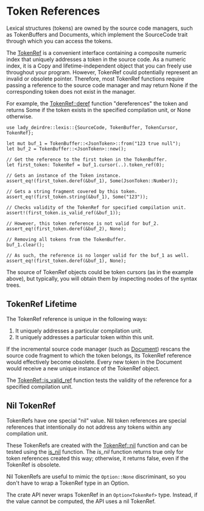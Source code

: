 <!------------------------------------------------------------------------------
  This file is a part of the "Lady Deirdre" work,
  a compiler front-end foundation technology.

  This work is proprietary software with source-available code.

  To copy, use, distribute, and contribute to this work, you must agree to
  the terms of the General License Agreement:

  https://github.com/Eliah-Lakhin/lady-deirdre/blob/master/EULA.md.

  The agreement grants you a Commercial-Limited License that gives you
  the right to use my work in non-commercial and limited commercial products
  with a total gross revenue cap. To remove this commercial limit for one of
  your products, you must acquire an Unrestricted Commercial License.

  If you contribute to the source code, documentation, or related materials
  of this work, you must assign these changes to me. Contributions are
  governed by the "Derivative Work" section of the General License
  Agreement.

  Copying the work in parts is strictly forbidden, except as permitted under
  the terms of the General License Agreement.

  If you do not or cannot agree to the terms of this Agreement,
  do not use this work.

  This work is provided "as is" without any warranties, express or implied,
  except to the extent that such disclaimers are held to be legally invalid.

  Copyright (c) 2024 Ilya Lakhin (Илья Александрович Лахин).
  All rights reserved.
------------------------------------------------------------------------------->

# Token References

Lexical structures (tokens) are owned by the source code managers, such as
TokenBuffers and Documents, which implement the SourceCode trait through which
you can access the tokens.

The [TokenRef](https://docs.rs/lady-deirdre/2.0.1/lady_deirdre/lexis/struct.TokenRef.html)
is a convenient interface containing a composite numeric index that uniquely
addresses a token in the source code. As a numeric index, it is a Copy and
lifetime-independent object that you can freely use throughout your program.
However, TokenRef could potentially represent an invalid or obsolete pointer.
Therefore, most TokenRef functions require passing a reference to the source
code manager and may return None if the corresponding token does not exist in
the manager.

For example,
the [TokenRef::deref](https://docs.rs/lady-deirdre/2.0.1/lady_deirdre/lexis/struct.TokenRef.html#method.deref)
function "dereferences" the token and returns Some if the token exists in the
specified compilation unit, or None otherwise.

```rust,noplayground
use lady_deirdre::lexis::{SourceCode, TokenBuffer, TokenCursor, TokenRef};

let mut buf_1 = TokenBuffer::<JsonToken>::from("123 true null");
let buf_2 = TokenBuffer::<JsonToken>::new();

// Get the reference to the first token in the TokenBuffer.
let first_token: TokenRef = buf_1.cursor(..).token_ref(0);

// Gets an instance of the Token instance.
assert_eq!(first_token.deref(&buf_1), Some(JsonToken::Number));

// Gets a string fragment covered by this token.
assert_eq!(first_token.string(&buf_1), Some("123"));

// Checks validity of the TokenRef for specified compilation unit.
assert!(first_token.is_valid_ref(&buf_1));

// However, this token reference is not valid for buf_2.
assert_eq!(first_token.deref(&buf_2), None);

// Removing all tokens from the TokenBuffer.
buf_1.clear();

// As such, the reference is no longer valid for the buf_1 as well.
assert_eq!(first_token.deref(&buf_1), None);
```

The source of TokenRef objects could be token cursors (as in the example above),
but typically, you will obtain them by inspecting nodes of the syntax trees.

## TokenRef Lifetime

The TokenRef reference is unique in the following ways:

1. It uniquely addresses a particular compilation unit.
2. It uniquely addresses a particular token within this unit.

If the incremental source code manager (such
as [Document](https://docs.rs/lady-deirdre/2.0.1/lady_deirdre/units/enum.Document.html))
rescans the source code fragment to which the token belongs, its TokenRef
reference would effectively become obsolete. Every new token in the Document
would receive a new unique instance of the TokenRef object.

The [TokenRef::is_valid_ref](https://docs.rs/lady-deirdre/2.0.1/lady_deirdre/lexis/struct.TokenRef.html#method.is_valid_ref)
function tests the validity of the reference for a specified compilation unit.

## Nil TokenRef

TokenRefs have one special "nil" value. Nil token references are special
references that intentionally do not address any tokens within any compilation
unit.

These TokenRefs are created with
the [TokenRef::nil](https://docs.rs/lady-deirdre/2.0.1/lady_deirdre/lexis/struct.TokenRef.html#method.nil)
function and can be tested using
the [is_nil](https://docs.rs/lady-deirdre/2.0.1/lady_deirdre/syntax/trait.PolyRef.html#tymethod.is_nil)
function. The *is_nil* function returns true only for token references created
this way; otherwise, it returns false, even if the TokenRef is obsolete.

Nil TokenRefs are useful to mimic the `Option::None` discriminant, so you don't
have to wrap a TokenRef type in an Option.

The crate API never wraps TokenRef in an `Option<TokenRef>` type. Instead, if
the value cannot be computed, the API uses a nil TokenRef.
